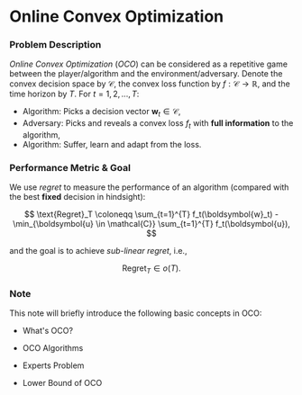 # Online Convex Optimization

### Problem Description
*Online Convex Optimization* (*OCO*) can be considered as a repetitive game between the player/algorithm and the environment/adversary. Denote the convex decision space by $\mathcal{C}$, the convex loss function by $f: \mathcal{C} \rightarrow \mathbb R$, and the time horizon by $T$. For $t = 1, 2, ..., T$: 

- Algorithm: Picks a decision vector $\boldsymbol{w}_t \in \mathcal{C}$,
- Adversary: Picks and reveals a convex loss $f_t$ with **full information** to the algorithm,
- Algorithm: Suffer, learn and adapt from the loss.

### Performance Metric & Goal
We use *regret* to measure the performance of an algorithm (compared with the best **fixed** decision in hindsight):

$$
\text{Regret}_T \coloneqq \sum_{t=1}^{T} f_t(\boldsymbol{w}_t) - \min_{\boldsymbol{u} \in \mathcal{C}} \sum_{t=1}^{T} f_t(\boldsymbol{u}),
$$

and the goal is to achieve *sub-linear regret*, i.e., 

$$
\text{Regret}_T \in o(T).
$$

### Note
This note will briefly introduce the following basic concepts in OCO:

- What's OCO?

- OCO Algorithms

- Experts Problem

- Lower Bound of OCO

